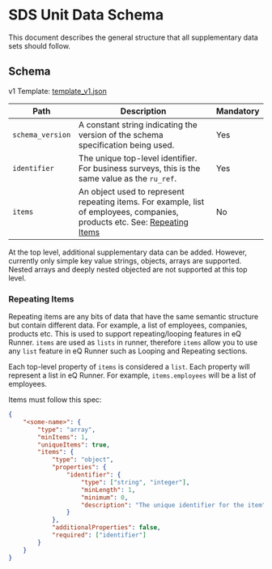 # SDS Unit Data Schema

This document describes the general structure that all supplementary data sets should follow.

## Schema

v1 Template: [template_v1.json](/schemas/template_v1.json)

| Path             | Description                                                                                                                                    | Mandatory |
|------------------|------------------------------------------------------------------------------------------------------------------------------------------------|-----------|
| `schema_version` | A constant string indicating the version of the schema specification being used.                                                               | Yes       |
| `identifier`     | The unique top-level identifier. For business surveys, this is the same value as the `ru_ref`.                                                 | Yes       |
| `items`          | An object used to represent repeating items. For example, list of employees, companies, products etc. See: [Repeating Items](#repeating-items) | No        |

At the top level, additional supplementary data can be added. However, currently only simple key value strings, objects, arrays are supported. Nested arrays and deeply nested objected are not supported at this top level.

### Repeating Items

Repeating items are any bits of data that have the same semantic structure but contain different data. For example, a list of employees, companies, products etc.
This is used to support repeating/looping features in eQ Runner. `items` are used as `lists` in runner, therefore `items` allow you to use any `list` feature in eQ Runner such as Looping and Repeating sections.

Each top-level property of `items` is considered a `list`. Each property will represent a list in eQ Runner. For example, `items.employees` will be a list of employees. 

Items must follow this spec:

```json
{
	"<some-name>": {
		"type": "array",
		"minItems": 1,
		"uniqueItems": true,
		"items": {
			"type": "object",
			"properties": {
				"identifier": {
					"type": ["string", "integer"],
					"minLength": 1,
					"minimum": 0,
					"description": "The unique identifier for the item"
				}
			},
			"additionalProperties": false,
			"required": ["identifier"]
		}
	}
}
```

